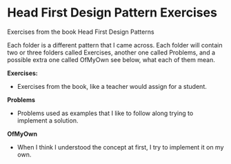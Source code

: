 # Head First Design Pattern Exercises
Exercises from the book Head First Design Patterns

Each folder is a different pattern that I came across.
Each folder will contain two or three folders called Exercises, another one called Problems, and a possible extra one called OfMyOwn see below, what each of them mean.


**Exercises:**
  - Exercises from the book, like a teacher would assign for a student.

**Problems**
  - Problems used as examples that I like to follow along trying to implement a solution.

**OfMyOwn**
  - When I think I understood the concept at first, I try to implement it on my own.